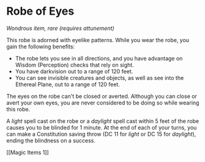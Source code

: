 # Robe of Eyes

*Wondrous item, rare (requires attunement)*

This robe is adorned with eyelike patterns. While you wear the robe, you gain the following benefits:

- The robe lets you see in all directions, and you have advantage on Wisdom (Perception) checks that rely on sight.
- You have darkvision out to a range of 120 feet.
- You can see invisible creatures and objects, as well as see into the Ethereal Plane, out to a range of 120 feet.

The eyes on the robe can't be closed or averted. Although you can close or avert your own eyes, you are never considered to be doing so while wearing this robe.

A *light* spell cast on the robe or a *daylight* spell cast within 5 feet of the robe causes you to be blinded for 1 minute. At the end of each of your turns, you can make a Constitution saving throw (DC 11 for *light* or DC 15 for *daylight*), ending the blindness on a success.


[[Magic Items 1]]